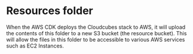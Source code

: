 # Resources folder

When the AWS CDK deploys the Cloudcubes stack to AWS, it will upload the contents of this folder to a new S3 bucket
(the resource bucket). This will allow the files in this folder to be accessible to various AWS services such as EC2
Instances.
